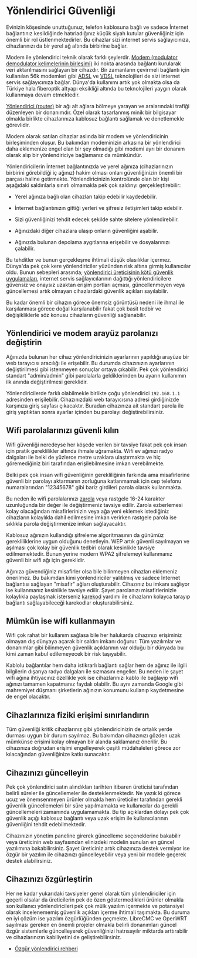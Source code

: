 # Yönlendirici Güvenliği

<!-- toc -->

Evinizin köşesinde unuttuğunuz, telefon kablosuna bağlı ve sadece İnternet bağlantınız kesildiğinde hatırladığınız küçük siyah kutular güvenliğiniz için önemli bir rol üstlenmektedirler. Bu cihazlar sizi internet servis sağlayıcınıza, cihazlarınızı da bir yerel ağ altında birbirine bağlar.

Modem ile yönlendirici teknik olarak farklı şeylerdir. [Modem (modulator demodulator kelimelerinin birleşimi)](https://en.wikipedia.org/wiki/Modem) iki nokta arasında bağlantı kurularak veri aktarılmasını sağlayan bir cihazdır. Bir zamanların çevirmeli bağlantı için kullanılan 56k modemleri gibi [ADSL](https://en.wikipedia.org/wiki/Asymmetric_digital_subscriber_line) ve [VDSL](https://en.wikipedia.org/wiki/VDSL) teknolojileri de sizi internet servis sağlayıcınıza bağlar. Dünya'da kullanımı artık yok olmakta olsa da Türkiye hala fiberoptik altyapı eksikliği altında bu teknolojileri yaygın olarak kullanmaya devam etmektedir.

[Yönlendirici (router)](https://en.wikipedia.org/wiki/Router_(computing)) bir ağı alt ağlara bölmeye yarayan ve aralarındaki trafiği düzenleyen bir donanımdır. Özel olarak tasarlanmış minik bir bilgisayar olmakla birlikte cihazlarınıza kablosuz bağlantı sağlamak ve denetlemekle görevlidir.

Modem olarak satılan cihazlar aslında bir modem ve yönlendiricinin birleşiminden oluşur. Bu bakımdan modeminizin arkasına bir yönlendirici daha eklemenize engel olan bir şey olmadığı gibi modemi ayrı bir donanım olarak alıp bir yönlendiriciye bağlamanız da mümkündür.

Yönlendiricilerin İnternet bağlantınızda ve yerel ağınıza (cihazlarınızın birbirini görebildiği iç ağınız) hakim olması onları güvenliğinizin önemli bir parçası haline getirmekte. Yönlendiricinizin kontrolünde olan bir kişi aşağıdaki saldırılarla sınırlı olmamakla pek çok saldırıyı gerçekleştirebilir:

* Yerel ağınıza bağlı olan cihazları takip edebilir kaydedebilir.

* İnternet bağlantınızın gittiği yerleri ve şifresiz iletişimleri takip edebilir.

* Sizi güvenliğinizi tehdit edecek şekilde sahte sitelere yönlendirebilir.

* Ağınızdaki diğer cihazlara ulaşıp onların güvenliğini aşabilir.

* Ağınızda bulunan depolama aygıtlarına erişebilir ve dosyalarınızı çalabilir.

Bu tehditler ve bunun gerçekleşme ihtimali düşük olasılıklar içermez. Dünya'da pek çok kere yönlendiriciler yüzünden risk altına girmiş kullanıcılar oldu. Bunun sebepleri arasında; [yönlendirici üreticisinin kötü güvenlik uygulamaları](https://arstechnica.com/information-technology/2014/02/dear-asus-router-user-youve-been-pwned-thanks-to-easily-exploited-flaw/), internet servis sağlayıcılarının dağıttığı yönlendiricilere güvensiz ve onaysız uzaktan erişim portları açması, güncellenmeyen veya güncellemesi artık olmayan cihazlardaki güvenlik açıkları sayılabilir. 

Bu kadar önemli bir cihazın görece önemsiz görüntüsü nedeni ile ihmal ile karşılanması görece doğal karşılanabilir fakat çok basit tedbir ve değişikliklerle söz konusu cihazların güvenliği sağlanabilir.

## Yönlendirici ve modem arayüz parolanızı değiştirin

Ağınızda bulunan her cihaz yönlendiricinizin ayarlarının yapıldığı arayüze bir web tarayıcısı aracılığı ile erişebilir. Bu durumda cihazınızın ayarlarının değiştirilmesi gibi istenmeyen sonuçlar ortaya çıkabilir. Pek çok yönlendirici standart "admin/admin" gibi parolalarla geldiklerinden bu ayarın kullanımın ilk anında değiştirilmesi gereklidir.

Yönlendiricilerde farklı olabilmekle birlikte çoğu yönlendirici `192.168.1.1` adresinden erişilebilir. Cihazınızdaki web tarayıcısına adresi girdiğinizde karşınıza giriş sayfası çıkacaktır. Buradan cihazınıza ait standart parola ile giriş yaptıktan sonra ayarlar içinden bu parolayı değiştirebilirsiniz.

## Wifi parolalarınızı güvenli kılın

Wifi güvenliği neredeyse her köşede verilen bir tavsiye fakat pek çok insan için pratik gereklilikler altında ihmale uğramakta. Wifi ev ağınızı radyo dalgaları ile belki de yüzlerce metre uzaklara ulaştırmakta ve hiç göremediğiniz biri tarafından erişilebilmesine imkan verebilmekte.

Belki pek çok insan wifi güvenliğinin gerekliliğinin farkında ama misafirlerine güvenli bir parolayı aktarmanın zorluğuna katlanmamak için cep telefonu numaralarından "12345678" gibi bariz girdileri parola olarak kullanmakta. 

Bu neden ile wifi parolalarınızı [zarola](https://zarola.oyd.org.tr) veya rastgele 16-24 karakter uzunluğunda bir değer ile değiştirmeniz tavsiye edilir. Zarola ezberlemesi kolay olacağından misafirlerinizin veya ağa yeni eklemek istediğiniz cihazların kolaylıkla dahil edilmesine imkan verirken rastgele parola ise sıklıkla parola değiştirmenize imkan sağlayacaktır.

Kablosuz ağınızın kullandığı şifreleme algoritmasının da günümüz gerekliliklerine uygun olduğunu denetleyin. WEP artık güvenli sayılmayan ve aşılması çok kolay bir güvenlik tedbiri olarak kesinlikle tavsiye edilmemektedir. Bunun yerine modern WPA2 şifrelemeyi kullanmanız güvenli bir wifi ağı için gereklidir.

Ağınıza güvendiğiniz misafirler olsa bile bilinmeyen cihazları eklemeniz önerilmez. Bu bakımdan kimi yönlendiriciler yalıtılmış ve sadece İnternet bağlantısı sağlayan "misafir" ağları oluşturabilir. Cihazınız bu imkanı sağlıyor ise kullanmanız kesinlikle tavsiye edilir. Şayet parolanızı misafirlerinizle kolaylıkla paylaşmak isterseniz [karekod](https://qifi.org/) yardımı ile cihazların kolayca tarayıp bağlantı sağlayabileceği karekodlar oluşturabilirsiniz.

## Mümkün ise wifi kullanmayın

Wifi çok rahat bir kullanım sağlasa bile her halukarda cihazınızı erişiminiz olmayan dış dünyaya açarak bir saldırı imkanı doğurur. Tüm yazılımlar ve donanımlar gibi bilinmeyen güvenlik açıklarının var olduğu bir dünyada bu kimi zaman kabul edilemeyecek bir risk taşıyabilir.

Kablolu bağlantılar hem daha istikrarlı bağlantı sağlar hem de ağınız ile ilgili bilgilerin dışarıya radyo dalgaları ile sızmasını engeller. Bu neden ile şayet wifi ağına ihtiyacınız özellikle yok ise cihazlarınızı kablo ile bağlayıp wifi ağınızı tamamen kapatmanız faydalı olabilir. Bu aynı zamanda Google gibi mahremiyet düşmanı şirketlerin ağınızın konumunu kullanıp kaydetmesine de engel olacaktır.

## Cihazlarınıza fiziki erişimi sınırlandırın

Tüm güvenliği kritik cihazlarınız gibi yönlendiricinizin de ortalık yerde durması uygun bir durum sayılmaz. Bu bakımdan cihazınızı gözden uzak mümkünse erişimi kolay olmayan bir alanda saklamanız önerilir. Bu cihazınıza doğrudan erişimi engelleyerek çeşitli müdahaleleri görece zor kılacağından güvenliğinize katkı sunacaktır.

## Cihazınızı güncelleyin

Pek çok yönlendirici satın alındıkları tarihten itibaren üreticisi tarafından belirli süreler ile güncellemeler ile desteklenmektedir. Ne yazık ki görece ucuz ve önemsenmeyen ürünler olmakla hem üreticiler tarafından gerekli güvenlik güncellemeleri bir süre yapılmamakta ve kullanıcılar da gerekli güncellemeleri zamanında uygulamamakta. Bu tip açıklardan dolayı pek çok güvenlik açığı kablosuz bağlantı veya uzak erişim ile kullanıcılarının güvenliğini tehdit edebilmektedir.

Cihazınızın yönetim paneline girerek güncelleme seçeneklerine bakabilir veya üreticinin web sayfasından elinizdeki modelin sunulan en güncel yazılımına bakabilirsiniz. Şayet üreticiniz artık cihazınıza destek vermiyor ise özgür bir yazılım ile cihazınızı güncelleyebilir veya yeni bir modele geçerek destek alabilirsiniz.

## Cihazınızı özgürleştirin

Her ne kadar yukarıdaki tavsiyeler genel olarak tüm yönlendiriciler için geçerli olsalar da üreticilerin pek de özen göstermedikleri ürünler olmakla son kullanıcı yönlendiricileri pek çok mülk yazılım içermekte ve potansiyel olarak incelenememiş güvenlik açıkları içerme ihtimali taşımakta. Bu duruma en iyi çözüm ise yazılım özgürlüğünden geçmekte. LibreCMC ve OpenWRT sayılması gereken en önemli projeler olmakla belirli donanımları güncel özgür sistemlerle güncelleyerek güvenliğinizi hatrısayılır miktarda arttırabilir ve cihazlarınızın kabiliyetini de geliştirebilirsiniz.

* [Özgür yönlendirici rehberi](librecmc_openwrt.md)





